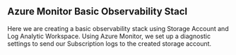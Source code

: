 ## Azure Monitor Basic Observability Stacl

Here we are creating a basic observability stack using Storage Account and Log Analytic Workspace. 
Using Azure Monitor, we set up a diagnostic settings to send our Subscription logs to the created
storage account. 
